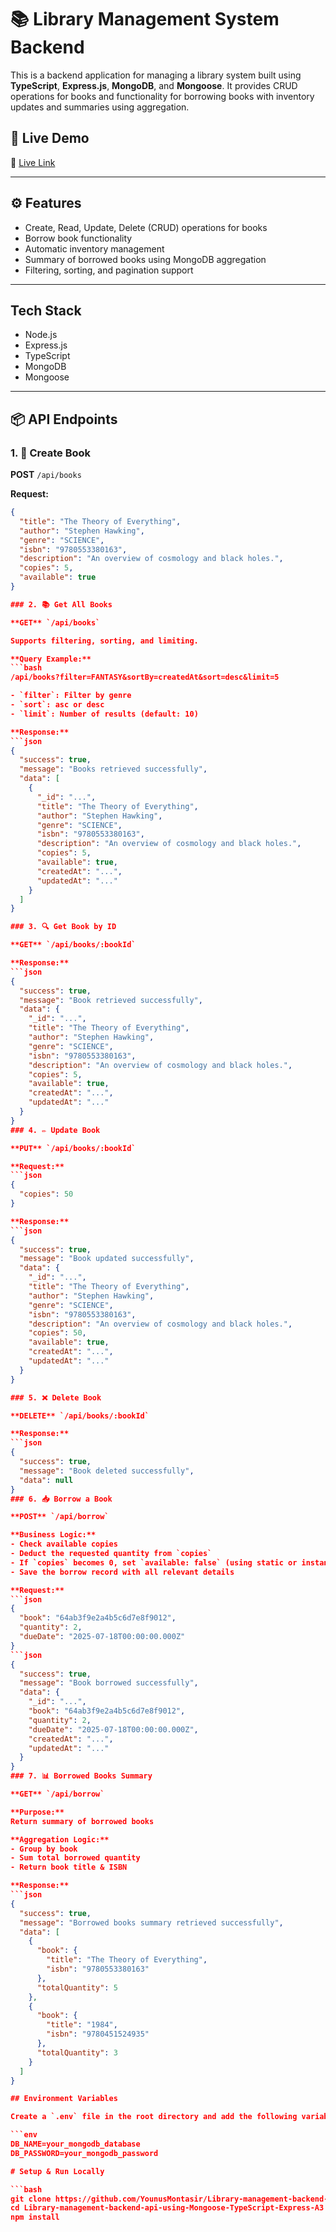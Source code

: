 # 📚 Library Management System Backend

This is a backend application for managing a library system built using **TypeScript**, **Express.js**, **MongoDB**, and **Mongoose**. It provides CRUD operations for books and functionality for borrowing books with inventory updates and summaries using aggregation.

## 🚀 Live Demo

🔗 [Live Link](https://library-management-system-using-mon.vercel.app)

---

## ⚙️ Features

- Create, Read, Update, Delete (CRUD) operations for books
- Borrow book functionality
- Automatic inventory management
- Summary of borrowed books using MongoDB aggregation
- Filtering, sorting, and pagination support

---
## Tech Stack

- Node.js  
- Express.js  
- TypeScript  
- MongoDB  
- Mongoose

---

## 📦 API Endpoints

### 1. 📘 Create Book

**POST** `/api/books`

**Request:**
```json
{
  "title": "The Theory of Everything",
  "author": "Stephen Hawking",
  "genre": "SCIENCE",
  "isbn": "9780553380163",
  "description": "An overview of cosmology and black holes.",
  "copies": 5,
  "available": true
}

### 2. 📚 Get All Books

**GET** `/api/books`

Supports filtering, sorting, and limiting.

**Query Example:**
```bash
/api/books?filter=FANTASY&sortBy=createdAt&sort=desc&limit=5

- `filter`: Filter by genre  
- `sort`: asc or desc  
- `limit`: Number of results (default: 10)  

**Response:**
```json
{
  "success": true,
  "message": "Books retrieved successfully",
  "data": [
    {
      "_id": "...",
      "title": "The Theory of Everything",
      "author": "Stephen Hawking",
      "genre": "SCIENCE",
      "isbn": "9780553380163",
      "description": "An overview of cosmology and black holes.",
      "copies": 5,
      "available": true,
      "createdAt": "...",
      "updatedAt": "..."
    }
  ]
}

### 3. 🔍 Get Book by ID

**GET** `/api/books/:bookId`

**Response:**
```json
{
  "success": true,
  "message": "Book retrieved successfully",
  "data": {
    "_id": "...",
    "title": "The Theory of Everything",
    "author": "Stephen Hawking",
    "genre": "SCIENCE",
    "isbn": "9780553380163",
    "description": "An overview of cosmology and black holes.",
    "copies": 5,
    "available": true,
    "createdAt": "...",
    "updatedAt": "..."
  }
}
### 4. ✏️ Update Book

**PUT** `/api/books/:bookId`

**Request:**
```json
{
  "copies": 50
}

**Response:**
```json
{
  "success": true,
  "message": "Book updated successfully",
  "data": {
    "_id": "...",
    "title": "The Theory of Everything",
    "author": "Stephen Hawking",
    "genre": "SCIENCE",
    "isbn": "9780553380163",
    "description": "An overview of cosmology and black holes.",
    "copies": 50,
    "available": true,
    "createdAt": "...",
    "updatedAt": "..."
  }
}

### 5. ❌ Delete Book

**DELETE** `/api/books/:bookId`

**Response:**
```json
{
  "success": true,
  "message": "Book deleted successfully",
  "data": null
}
### 6. 📥 Borrow a Book

**POST** `/api/borrow`

**Business Logic:**
- Check available copies
- Deduct the requested quantity from `copies`
- If `copies` becomes 0, set `available: false` (using static or instance method)
- Save the borrow record with all relevant details

**Request:**
```json
{
  "book": "64ab3f9e2a4b5c6d7e8f9012",
  "quantity": 2,
  "dueDate": "2025-07-18T00:00:00.000Z"
}
```json
{
  "success": true,
  "message": "Book borrowed successfully",
  "data": {
    "_id": "...",
    "book": "64ab3f9e2a4b5c6d7e8f9012",
    "quantity": 2,
    "dueDate": "2025-07-18T00:00:00.000Z",
    "createdAt": "...",
    "updatedAt": "..."
  }
}
### 7. 📊 Borrowed Books Summary

**GET** `/api/borrow`

**Purpose:**  
Return summary of borrowed books

**Aggregation Logic:**  
- Group by book  
- Sum total borrowed quantity  
- Return book title & ISBN  

**Response:**
```json
{
  "success": true,
  "message": "Borrowed books summary retrieved successfully",
  "data": [
    {
      "book": {
        "title": "The Theory of Everything",
        "isbn": "9780553380163"
      },
      "totalQuantity": 5
    },
    {
      "book": {
        "title": "1984",
        "isbn": "9780451524935"
      },
      "totalQuantity": 3
    }
  ]
}

## Environment Variables

Create a `.env` file in the root directory and add the following variables:

```env
DB_NAME=your_mongodb_database
DB_PASSWORD=your_mongodb_password

# Setup & Run Locally

```bash
git clone https://github.com/YounusMontasir/Library-management-backend-api-using-Mongoose-TypeScript-Express-A3.git
cd Library-management-backend-api-using-Mongoose-TypeScript-Express-A3
npm install



